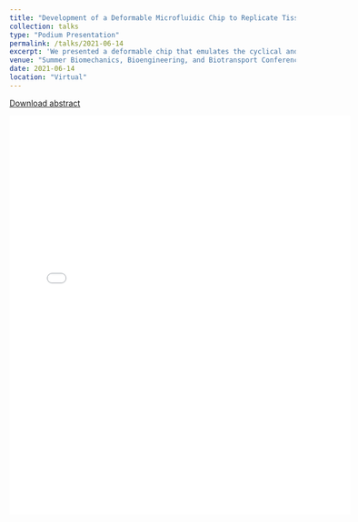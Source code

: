 ```yaml
---
title: "Development of a Deformable Microfluidic Chip to Replicate Tissue Strains In Situ"
collection: talks
type: "Podium Presentation"
permalink: /talks/2021-06-14
excerpt: 'We presented a deformable chip that emulates the cyclical and multiaxial strains within the annulus fibrosus (AF) of the intervertebral disc.'
venue: "Summer Biomechanics, Bioengineering, and Biotransport Conference"
date: 2021-06-14
location: "Virtual"
---
```


<p><a href="{{ dredremontes.github.io }}/files/SB3C2021_MontesAndre_FINAL.pdf">Download abstract</a></p>

<embed src="{{ dredremontes.github.io }}/files/SB3C2021_MontesAndre_FINAL.pdf" width="600" height="700" type='application/pdf'>
